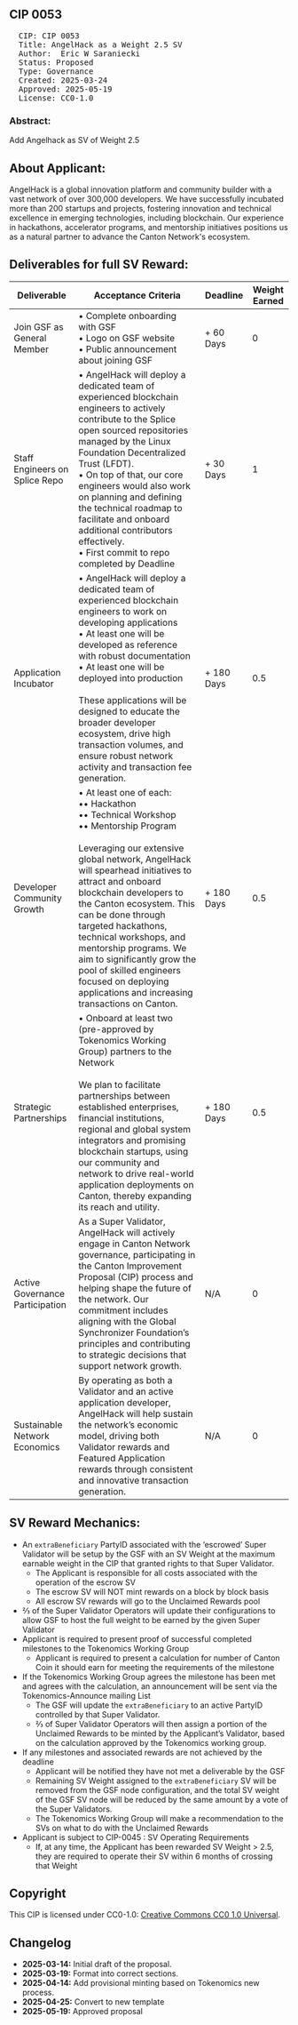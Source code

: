 ## CIP 0053

<pre>
  CIP: CIP 0053
  Title: AngelHack as a Weight 2.5 SV
  Author:  Eric W Saraniecki 
  Status: Proposed 
  Type: Governance 
  Created: 2025-03-24
  Approved: 2025-05-19
  License: CC0-1.0
</pre>

### Abstract:
Add Angelhack as SV of Weight 2.5

## About Applicant:
AngelHack is a global innovation platform and community builder with a vast network of over 300,000 developers. We have successfully incubated more than 200 startups and projects, fostering innovation and technical excellence in emerging technologies, including blockchain. Our experience in hackathons, accelerator programs, and mentorship initiatives positions us as a natural partner to advance the Canton Network's ecosystem.

## Deliverables for full SV Reward:

| Deliverable                     | Acceptance Criteria                                                    | Deadline   | Weight Earned |
| ------------------------------- | ----------------------------------------------------------------------------------------------------------------------------------------------------------------------------------------------------------------------------------------------------------------------------------------------------------------------------------------------------------------------------------------------------------------------------------------------------------------------------------- | ---------- | ------------- |
| Join GSF as General Member      | • Complete onboarding with GSF<br>• Logo on GSF website<br>• Public announcement about joining GSF                           | + 60 Days  | 0             |
| Staff Engineers on Splice Repo  | • AngelHack will deploy a dedicated team of experienced blockchain engineers to actively contribute to the Splice open sourced repositories managed by the Linux Foundation Decentralized Trust (LFDT).<br>• On top of that, our core engineers would also work on planning and defining the technical roadmap to facilitate and onboard additional contributors effectively.<br>• First commit to repo completed by Deadline                                                                                                                    | + 30 Days  | 1             |
| Application Incubator           | • AngelHack will deploy a dedicated team of experienced blockchain engineers to work on developing applications<br>• At least one will be developed as reference with robust documentation<br>• At least one will be deployed into production<br><br>These applications will be designed to educate the broader developer ecosystem, drive high transaction volumes, and ensure robust network activity and transaction fee generation.                                             | + 180 Days | 0.5           |
| Developer Community Growth      | • At least one of each:<br>•• Hackathon<br>•• Technical Workshop<br>•• Mentorship Program<br><br>Leveraging our extensive global network, AngelHack will spearhead initiatives to attract and onboard blockchain developers to the Canton ecosystem. This can be done through targeted hackathons, technical workshops, and mentorship programs. We aim to significantly grow the pool of skilled engineers focused on deploying applications and increasing transactions on Canton. | + 180 Days | 0.5           |
| Strategic Partnerships          | • Onboard at least two (pre-approved by Tokenomics Working Group) partners to the Network<br><br>We plan to facilitate partnerships between established enterprises, financial institutions, regional and global system integrators and promising blockchain startups, using our community and network to drive real-world application deployments on Canton, thereby expanding its reach and utility.                                                                              | + 180 Days | 0.5           |
| Active Governance Participation | As a Super Validator, AngelHack will actively engage in Canton Network governance, participating in the Canton Improvement Proposal (CIP) process and helping shape the future of the network. Our commitment includes aligning with the Global Synchronizer Foundation’s principles and contributing to strategic decisions that support network growth.                                                                                                                           | N/A        | 0             |
| Sustainable Network Economics   | By operating as both a Validator and an active application developer, AngelHack will help sustain the network’s economic model, driving both Validator rewards and Featured Application rewards through consistent and innovative transaction generation.                                                                                                                                                                                                                           | N/A        | 0             |



## SV Reward Mechanics:
* An `extraBeneficiary` PartyID associated with the ‘escrowed’ Super Validator will be setup by the GSF with an SV Weight at the maximum earnable weight in the CIP that granted rights to that Super Validator.
    * The Applicant is responsible for all costs associated with the operation of the escrow SV
    * The escrow SV will NOT mint rewards on a block by block basis
    * All escrow SV rewards will go to the Unclaimed Rewards pool
* ⅔ of the Super Validator Operators will update their configurations to allow GSF to host the full weight to be earned by the given Super Validator
* Applicant is required to present proof of successful completed milestones to the Tokenomics Working Group
    * Applicant is required to present a calculation for number of Canton Coin it should earn for meeting the requirements of the milestone
* If the Tokenomics Working Group agrees the milestone has been met and agrees with the calculation, an announcement will be sent via the Tokenomics-Announce mailing List
    * The GSF will update the `extraBeneficiary` to an active PartyID controlled by that Super Validator. 
    * ⅔ of Super Validator Operators will then assign a portion of the Unclaimed Rewards to be minted by the Applicant’s Validator, based on the calculation approved by the Tokenomics working group.
* If any milestones and associated rewards are not achieved by the deadline
    * Applicant will be notified they have not met a deliverable by the GSF 
    * Remaining SV Weight assigned to the `extraBeneficiary` SV will be removed from the GSF node configuration, and the total SV weight of the GSF SV node will be reduced by the same amount by a vote of the Super Validators.
    * The Tokenomics Working Group will make a recommendation to the SVs on what to do with the Unclaimed Rewards 
* Applicant is subject to CIP-0045 : SV Operating Requirements
    * If, at any time, the Applicant has been rewarded SV Weight > 2.5, they are required to operate their SV within 6 months of crossing that Weight


## Copyright

This CIP is licensed under CC0-1.0: [Creative Commons CC0 1.0 Universal](https://creativecommons.org/publicdomain/zero/1.0/).

## Changelog

* **2025-03-14:** Initial draft of the proposal.
* **2025-03-19:** Format into correct sections.
* **2025-04-14:** Add provisional minting based on Tokenomics new process.
* **2025-04-25:** Convert to new template
* **2025-05-19:**  Approved proposal 

